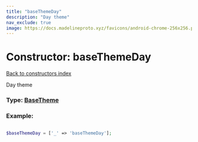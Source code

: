 ```yaml
---
title: "baseThemeDay"
description: "Day theme"
nav_exclude: true
image: https://docs.madelineproto.xyz/favicons/android-chrome-256x256.png
---
```

# Constructor: baseThemeDay  
[Back to constructors index](/API_docs/constructors/index.html)



Day theme




### Type: [BaseTheme](/API_docs/types/BaseTheme.html)


### Example:

```php

$baseThemeDay = ['_' => 'baseThemeDay'];
```  
